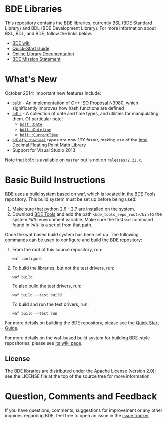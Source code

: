 BDE Libraries
=============

This repository contains the BDE libraries, currently BSL (BDE Standard Library) and BDL (BDE Development Library).  For more information about BSL, BDL, and BDE, follow the links below:

* [BDE wiki](http://github.com/bloomberg/bde/wiki)
* [Quick-Start Guide](http://github.com/bloomberg/bde/wiki/Getting-Started)
* [Online Library Documentation](http://bloomberg.github.com/bde)
* [BDE Mission Statement](http://github.com/bloomberg/bde/wiki/Mission-Statement)

What's New
==========

October 2014:
Important new features include:
  * [`bslh`](https://github.com/bloomberg/bde/blob/master/groups/bsl/bslh/doc/bslh.txt) - An implementation of [C++ ISO Proposal N3980](http://isocpp.org/files/papers/n3980.html), which significantly improves how hash functions are defined
  * [`bdlt`](https://github.com/bloomberg/bde/tree/master/groups/bdl/bdlt/doc/bdlt.txt) - A collection of date and time types, and utilities for manipulating them.  Of particular note:
      * [`bdlt::Date`](https://github.com/bloomberg/bde/blob/master/groups/bdl/bdlt/bdlt_date.h)
      * [`bdlt::Datetime`](https://github.com/bloomberg/bde/blob/master/groups/bdl/bdlt/bdlt_datetime.h)
      * [`bdlt::CurrentTime`](https://github.com/bloomberg/bde/blob/master/groups/bdl/bdlt/bdlt_currenttime.h)
  * [`bdldfp::Decimal`](http://bloomberg.github.io/bde/group__bdldfp__decimal.html) types are now 10X faster, making use of the [Intel Decimal Floating Point Math Library](https://software.intel.com/en-us/articles/intel-decimal-floating-point-math-library)
  * Support for Visual Studio 2013

  Note that `bdlt` is available on `master` but is not on `releases/2.22.x`.

Basic Build Instructions
========================

BDE uses a build system based on [waf](http://code.google.com/p/waf), which is
located in the [BDE Tools](https://github.com/bloomberg/bde-tools/)
repository. This build system must be set up before being used:

1. Make sure that python 2.6 - 2.7 are installed on the system.
2. Download [BDE Tools](https://github.com/bloomberg/bde-tools/) and add the
   path `<bde_tools_repo_root>/bin` to the system `PATH` environment
   variable. Make sure the first `waf` command found in `PATH` is a script from that path.

Once the waf based build system has been set up. The following commands can be
used to configure and build the BDE repository:

1. From the root of this source repository, run:

   ```shell
   waf configure
   ```

2. To build the libraries, but not the test drivers, run:

   ```shell
   waf build
   ```

   To also build the test drivers, run:

   ```shell
   waf build --test build
   ```

   To build and run the test drivers, run:

   ```shell
   waf build --test run
   ```

For more details on building the BDE repository, please see the
[Quick Start Guide](http://github.com/bloomberg/bde/wiki/Getting-Started).

For more details on the waf-based build system for building BDE-style
repositories, please see
[its wiki page](https://github.com/bloomberg/bde-tools/wiki/Waf-Build).

License
-------
The BDE libraries are distributed under the Apache License (version 2.0); see the LICENSE file at the top of the source tree for more information.

Question, Comments and Feedback
===============================
If you have questions, comments, suggestions for improvement or any other inquiries regarding BDE, feel free to open an issue
in the [issue tracker](https://github.com/bloomberg/bde/issues).
